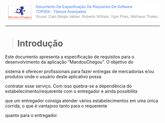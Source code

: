 ![](/assets/logo_mandou_chegou.png)

---

> # Introdução

Este documento apresenta a especificação de requisitos para o desenvolvimento da aplicação “MandouChegou”. O objetivo do

sistema é oferecer profissionais para fazer entregas de mercadorias e/ou produtos onde o usuário deste aplicativo possa

contratar esse serviço. Com isso quebra-se a dependência do estabelecimento/requerente com o entregador e ainda possibilita

que um entregador consiga atender vários estabelecimentos em uma única corrida, o que é vantajoso tanto para o requerente

quanto para o entregador. 

